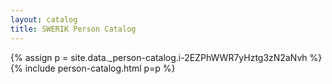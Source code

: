 ```yaml
---
layout: catalog
title: SWERIK Person Catalog
---
```

{% assign p = site.data._person-catalog.i-2EZPhWWR7yHztg3zN2aNvh %}
{% include person-catalog.html p=p %}

